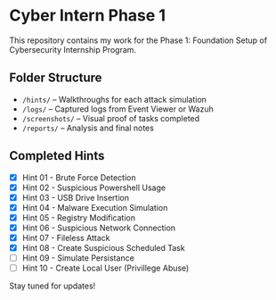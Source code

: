 # Cyber Intern Phase 1

This repository contains my work for the Phase 1: Foundation Setup of Cybersecurity Internship Program.

## Folder Structure

- `/hints/` – Walkthroughs for each attack simulation
- `/logs/` – Captured logs from Event Viewer or Wazuh
- `/screenshots/` – Visual proof of tasks completed
- `/reports/` – Analysis and final notes

## Completed Hints

- [x] Hint 01 - Brute Force Detection
- [x] Hint 02 - Suspicious Powershell Usage
- [x] Hint 03 - USB Drive Insertion
- [x] Hint 04 - Malware Execution Simulation
- [x] Hint 05 - Registry Modification 
- [x] Hint 06 - Suspicious Network Connection 
- [x] Hint 07 - Fileless Attack 
- [x] Hint 08 - Create Suspicious Scheduled Task 
- [ ] Hint 09 - Simulate Persistance 
- [ ] Hint 10 - Create Local User (Privillege Abuse)

Stay tuned for updates!
